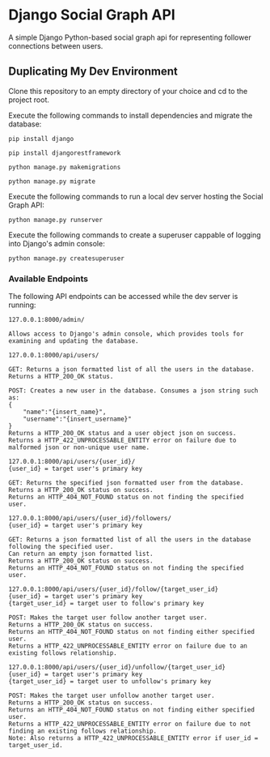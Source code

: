 # Django Social Graph API

A simple Django Python-based social graph api for representing follower connections between users.

## Duplicating My Dev Environment

Clone this repository to an empty directory of your choice and cd to the project root.

Execute the following commands to install dependencies and migrate the database:

```
pip install django

pip install djangorestframework

python manage.py makemigrations

python manage.py migrate
```

Execute the following commands to run a local dev server hosting the Social Graph API:

```
python manage.py runserver
```

Execute the following commands to create a superuser cappable of logging into Django's admin console:

```
python manage.py createsuperuser
```

### Available Endpoints

The following API endpoints can be accessed while the dev server is running:

```
127.0.0.1:8000/admin/

Allows access to Django's admin console, which provides tools for examining and updating the database.
```

```
127.0.0.1:8000/api/users/

GET: Returns a json formatted list of all the users in the database.
Returns a HTTP_200_OK status.

POST: Creates a new user in the database. Consumes a json string such as:
{
	"name":"{insert_name}",
	"username":"{insert_username}"
}
Returns a HTTP_200_OK status and a user object json on success.
Returns a HTTP_422_UNPROCESSABLE_ENTITY error on failure due to malformed json or non-unique user name.
```

```
127.0.0.1:8000/api/users/{user_id}/
{user_id} = target user's primary key

GET: Returns the specified json formatted user from the database.
Returns a HTTP_200_OK status on success.
Returns an HTTP_404_NOT_FOUND status on not finding the specified user.
```

```
127.0.0.1:8000/api/users/{user_id}/followers/
{user_id} = target user's primary key

GET: Returns a json formatted list of all the users in the database following the specified user.
Can return an empty json formatted list.
Returns a HTTP_200_OK status on success.
Returns an HTTP_404_NOT_FOUND status on not finding the specified user.
```

```
127.0.0.1:8000/api/users/{user_id}/follow/{target_user_id}
{user_id} = target user's primary key
{target_user_id} = target user to follow's primary key

POST: Makes the target user follow another target user.
Returns a HTTP_200_OK status on success.
Returns an HTTP_404_NOT_FOUND status on not finding either specified user.
Returns a HTTP_422_UNPROCESSABLE_ENTITY error on failure due to an existing follows relationship.
```

```
127.0.0.1:8000/api/users/{user_id}/unfollow/{target_user_id}
{user_id} = target user's primary key
{target_user_id} = target user to unfollow's primary key

POST: Makes the target user unfollow another target user.
Returns a HTTP_200_OK status on success.
Returns an HTTP_404_NOT_FOUND status on not finding either specified user.
Returns a HTTP_422_UNPROCESSABLE_ENTITY error on failure due to not finding an existing follows relationship.
Note: Also returns a HTTP_422_UNPROCESSABLE_ENTITY error if user_id = target_user_id.
```
